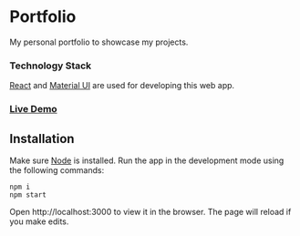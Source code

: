 # Portfolio

My personal portfolio to showcase my projects.

### Technology Stack

[React](https://reactjs.org/) and [Material UI](https://material-ui.com/) are used for developing this web app.

### [Live Demo](https://portfolio.vercel.app/)

## Installation

Make sure [Node](https://nodejs.org/en/download/current/) is installed. Run the app in the development mode using the following commands:

```
npm i
npm start
```

Open http://localhost:3000 to view it in the browser.
The page will reload if you make edits.
